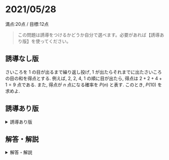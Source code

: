 # 2021/05/28

満点:20点 / 目標:12点

> この問題は誘導をつけるかどうか自分で選べます。必要があれば【誘導あり版】を使ってください。

## 誘導なし版

さいころを $1$ の目が出るまで繰り返し投げ, $1$ が出たらそれまでに出たさいころの目の和を得点とする. 
例えば, $2$, $2$, $4$, $1$ の順に目が出たら, 得点は $2+2+4+1=9$ 点である.
また, 得点が $n$ 点になる確率を $P(n)$ と表す.
このとき, $P(10)$ を求めよ.

<div style="page-break-before:always"></div>

## 誘導あり版

<details markdown="1">
<summary>誘導あり版</summary>

さいころを $1$ の目が出るまで繰り返し投げ, $1$ が出たらそれまでに出たさいころの目の和を得点とする. 
例えば, $2$, $2$, $4$, $1$ の順に目が出たら, 得点は $2+2+4+1=9$ 点である.
また, 得点が $n$ 点になる確率を $P(n)$ と表す.
このとき, 次の問に答えよ.

(1) 例えば, $2$, $2$, $4$, $1$ の順のような目の出方を, $(2, 2, 4, 1)$ と書き表すことにする.<br>得点が $1$ 点, $2$ 点, $3$ 点, $4$ 点, $5$ 点, $6$ 点になるような目の出方をそれぞれ書き並べよ.

(2) $P(1)$, $P(2)$, $P(3)$, $P(4)$, $P(5)$, $P(6)$ をそれぞれ求めよ.

(3) $P(10)$ を求めよ.

</details>

<div style="page-break-before:always"></div>

## 解答・解説

<details markdown="1">
<summary>解答・解説</summary>

問題文をよく読んで対処するタイプの確率の問題です. 答案はみなさん結構いい線いってました.<br>
得点が $10$ 点になるのは, $2$ から $6$ の目で $9$ 点稼いで, 最後に $1$ が出るときです. $9$ 点の稼ぎ方を十分に列挙できていない答案が目立ちました.

ちなみにこの問題の答えは $P(10)=\dfrac{13}{486} \fallingdotseq 0.02674897$ ですが, 試行回数を重ねたら本当にこの値に近くなるのでしょうか？

実際にやってみました. 以下はpythonのサンプルコードです.

<pre><code class="python">
import random

result_counter = {}
for i in range(1000):
    result_counter[i+1] = 0

score = 0
n_trial = 100000000 # 試行回数

for _ in range(n_trial):
    while True:
        r = random.randrange(1, 7) # 1から6までの中からランダムで1つ選ぶ
        score += r
        if r == 1:
            result_counter[score] += 1
            score = 0
            break

print(result_counter[10])
</code></pre>

結果は $\dfrac{2675054}{100000000}$ でした. 相対誤差 $5.9 \times 10^{-4}$ ということでかなりよい値です.

![](img/mathterro_20210528.jpg)

</details>